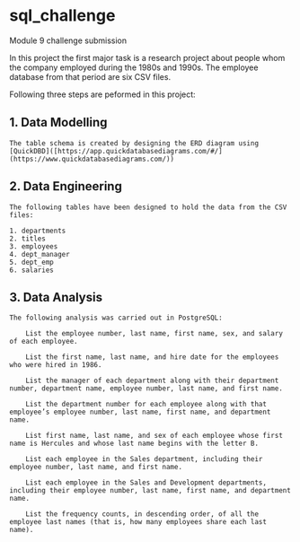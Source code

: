 # sql_challenge
 Module 9 challenge submission

In this project the first major task is a research project about people whom the company employed during the 1980s and 1990s. The employee database from that period are six CSV files.

Following three steps are peformed in this project:

## 1. Data Modelling

    The table schema is created by designing the ERD diagram using [QuickDBD]([https://app.quickdatabasediagrams.com/#/](https://www.quickdatabasediagrams.com/))

## 2. Data Engineering

    The following tables have been designed to hold the data from the CSV files:

    1. departments
    2. titles
    3. employees
    4. dept_manager
    5. dept_emp
    6. salaries

## 3. Data Analysis

    The following analysis was carried out in PostgreSQL:

        List the employee number, last name, first name, sex, and salary of each employee.

        List the first name, last name, and hire date for the employees who were hired in 1986.

        List the manager of each department along with their department number, department name, employee number, last name, and first name.

        List the department number for each employee along with that employee’s employee number, last name, first name, and department name.

        List first name, last name, and sex of each employee whose first name is Hercules and whose last name begins with the letter B.

        List each employee in the Sales department, including their employee number, last name, and first name.

        List each employee in the Sales and Development departments, including their employee number, last name, first name, and department name.

        List the frequency counts, in descending order, of all the employee last names (that is, how many employees share each last name).
